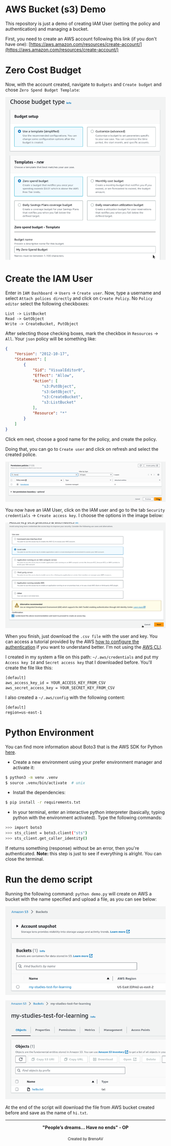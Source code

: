 # AWS Bucket (s3) Demo

This repository is just a demo of creating IAM User (setting the policy and authentication) and managing a bucket.

First, you need to create an AWS account following this link (if you don't have one): [https://aws.amazon.com/resources/create-account/](https://aws.amazon.com/resources/create-account/)

# Zero Cost Budget

Now, with the account created, navigate to `Budgets` and `Create budget` and chose `Zero Spend Budget Template`:

![Zero Spend Budget Template](imgs/zero-spend-budget.png)

# Create the IAM User

Enter in `IAM Dashboard` &rarr; `Users` &rarr; `Create user`. Now, type a username and select `Attach polices directly` and click on `Create Policy`. No `Policy editor` select the following checkboxes:

```
List -> ListBucket
Read -> GetObject
Write -> CreateBucket, PutObject
```

After selecting those checking boxes, mark the checkbox in `Resources` &rarr; `All`. Your `json` policy will be something like:

```json
{
	"Version": "2012-10-17",
	"Statement": [
		{
			"Sid": "VisualEditor0",
			"Effect": "Allow",
			"Action": [
				"s3:PutObject",
				"s3:GetObject",
				"s3:CreateBucket",
				"s3:ListBucket"
			],
			"Resource": "*"
		}
	]
}
```

Click em next, choose a good name for the policy, and create the policy.

Doing that, you can go to `Create user` and click on refresh and select the created police.

![Choosing the selected policy](imgs/choosing-police-iam-user.png)

You now have an IAM User, click on the IAM user and go to the tab `Security credentials` &rarr; `Create access key`. I choose the options in the image below:

![Creating accessing key](imgs/access-key.png)

When you finish, just download the `.csv file` with the user and key. You can access a tutorial provided by the AWS [how to configure the authentication](https://boto3.amazonaws.com/v1/documentation/api/latest/guide/quickstart.html) if you want to understand better. I'm not using the [AWS CLI](http://aws.amazon.com/cli/).

I created in my system a file on this path: `~/.aws/credentials` and put my `Access key Id` and `Secret access key` that I downloaded before. You'll create the file like this:

```
[default]
aws_access_key_id = YOUR_ACCESS_KEY_FROM_CSV
aws_secret_access_key = YOUR_SECRET_KEY_FROM_CSV
```

I also created a `~/.aws/config` with the following content:

```
[default]
region=us-east-1
```

# Python Environment

You can find more information about Boto3 that is the AWS SDK for Python [here](https://github.com/boto/boto3).

- Create a new environment using your prefer environment manager and activate it:
 
```bash
$ python3 -m venv .venv
$ source .venv/bin/activate  # unix
```

- Install the dependencies:

```bash
$ pip install -r requirements.txt
```

- In your terminal, enter an interactive python interpreter (basically, typing python with the environment activated). Type the following commands:

```bash
>>> import boto3
>>> sts_client = boto3.client("sts")
>>> sts_client.get_caller_identity()
```

If returns something (response) without be an error, then you're authenticated. **Note:** this step is just to see if everything is alright. You can close the terminal.

# Run the demo script

Running the following command: `python demo.py` will create on AWS a bucket with the name specified and upload a file, as you can see below:

![AWS Bucket created and file uploaded](imgs/bucket-created-aws.png)

![AWS File on bucket](imgs/bucket-file-aws.png)

At the end of the script will download the file from AWS bucket created before and save as the name of `hi.txt`.

---
<div align="center">
  <strong>"People’s dreams... Have no ends" - OP</strong>
</div>
<p align="center">
  <sub>Created by BrenoAV</sub>
</p>